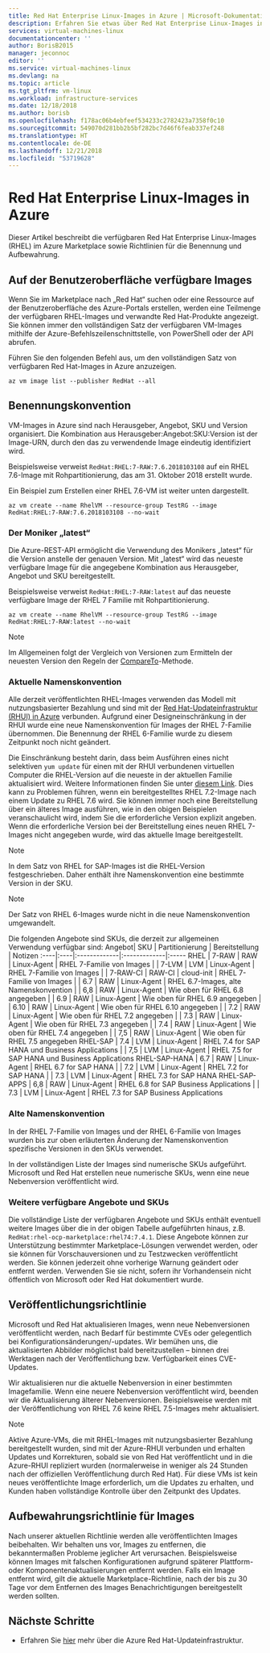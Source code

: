 ```yaml
---
title: Red Hat Enterprise Linux-Images in Azure | Microsoft-Dokumentation
description: Erfahren Sie etwas über Red Hat Enterprise Linux-Images in Microsoft Azure.
services: virtual-machines-linux
documentationcenter: ''
author: BorisB2015
manager: jeconnoc
editor: ''
ms.service: virtual-machines-linux
ms.devlang: na
ms.topic: article
ms.tgt_pltfrm: vm-linux
ms.workload: infrastructure-services
ms.date: 12/18/2018
ms.author: borisb
ms.openlocfilehash: f178ac06b4ebfeef534233c2782423a7358f0c10
ms.sourcegitcommit: 549070d281bb2b5bf282bc7d46f6feab337ef248
ms.translationtype: HT
ms.contentlocale: de-DE
ms.lasthandoff: 12/21/2018
ms.locfileid: "53719628"
---
```

# <a name="red-hat-enterprise-linux-images-in-azure"></a>Red Hat Enterprise Linux-Images in Azure
Dieser Artikel beschreibt die verfügbaren Red Hat Enterprise Linux-Images (RHEL) im Azure Marketplace sowie Richtlinien für die Benennung und Aufbewahrung.

## <a name="images-available-in-the-ui"></a>Auf der Benutzeroberfläche verfügbare Images
Wenn Sie im Marketplace nach „Red Hat“ suchen oder eine Ressource auf der Benutzeroberfläche des Azure-Portals erstellen, werden eine Teilmenge der verfügbaren RHEL-Images und verwandte Red Hat-Produkte angezeigt. Sie können immer den vollständigen Satz der verfügbaren VM-Images mithilfe der Azure-Befehlszeilenschnittstelle, von PowerShell oder der API abrufen.

Führen Sie den folgenden Befehl aus, um den vollständigen Satz von verfügbaren Red Hat-Images in Azure anzuzeigen.

```azurecli-interactive
az vm image list --publisher RedHat --all
```

## <a name="naming-convention"></a>Benennungskonvention
VM-Images in Azure sind nach Herausgeber, Angebot, SKU und Version organisiert. Die Kombination aus Herausgeber:Angebot:SKU:Version ist der Image-URN, durch den das zu verwendende Image eindeutig identifiziert wird.

Beispielsweise verweist `RedHat:RHEL:7-RAW:7.6.2018103108` auf ein RHEL 7.6-Image mit Rohpartitionierung, das am 31. Oktober 2018 erstellt wurde.

Ein Beispiel zum Erstellen einer RHEL 7.6-VM ist weiter unten dargestellt.
```azurecli-interactive
az vm create --name RhelVM --resource-group TestRG --image RedHat:RHEL:7-RAW:7.6.2018103108 --no-wait
```

### <a name="the-latest-moniker"></a>Der Moniker „latest“
Die Azure-REST-API ermöglicht die Verwendung des Monikers „latest“ für die Version anstelle der genauen Version. Mit „latest“ wird das neueste verfügbare Image für die angegebene Kombination aus Herausgeber, Angebot und SKU bereitgestellt.

Beispielsweise verweist `RedHat:RHEL:7-RAW:latest` auf das neueste verfügbare Image der RHEL 7 Familie mit Rohpartitionierung.

```azurecli-interactive
az vm create --name RhelVM --resource-group TestRG --image RedHat:RHEL:7-RAW:latest --no-wait
```

>[!NOTE]
> Im Allgemeinen folgt der Vergleich von Versionen zum Ermitteln der neuesten Version den Regeln der [CompareTo](https://msdn.microsoft.com/library/a5ts8tb6.aspx)-Methode.

### <a name="current-naming-convention"></a>Aktuelle Namenskonvention
Alle derzeit veröffentlichten RHEL-Images verwenden das Modell mit nutzungsbasierter Bezahlung und sind mit der [Red Hat-Updateinfrastruktur (RHUI) in Azure](https://aka.ms/rhui-update) verbunden. Aufgrund einer Designeinschränkung in der RHUI wurde eine neue Namenskonvention für Images der RHEL 7-Familie übernommen. Die Benennung der RHEL 6-Familie wurde zu diesem Zeitpunkt noch nicht geändert.

Die Einschränkung besteht darin, dass beim Ausführen eines nicht selektiven `yum update` für einen mit der RHUI verbundenen virtuellen Computer die RHEL-Version auf die neueste in der aktuellen Familie aktualisiert wird. Weitere Informationen finden Sie unter [diesem Link](https://aka.ms/rhui-udate). Dies kann zu Problemen führen, wenn ein bereitgestelltes RHEL 7.2-Image nach einem Update zu RHEL 7.6 wird. Sie können immer noch eine Bereitstellung über ein älteres Image ausführen, wie in den obigen Beispielen veranschaulicht wird, indem Sie die erforderliche Version explizit angeben. Wenn die erforderliche Version bei der Bereitstellung eines neuen RHEL 7-Images nicht angegeben wurde, wird das aktuelle Image bereitgestellt.

>[!NOTE]
> In dem Satz von RHEL for SAP-Images ist die RHEL-Version festgeschrieben. Daher enthält ihre Namenskonvention eine bestimmte Version in der SKU.

>[!NOTE]
> Der Satz von RHEL 6-Images wurde nicht in die neue Namenskonvention umgewandelt.

Die folgenden Angebote sind SKUs, die derzeit zur allgemeinen Verwendung verfügbar sind:
Angebot| SKU | Partitionierung | Bereitstellung | Notizen
:----|:----|:-------------|:-------------|:-----
RHEL | 7-RAW | RAW | Linux-Agent | RHEL 7-Familie von Images
| | 7-LVM | LVM | Linux-Agent | RHEL 7-Familie von Images
| | 7-RAW-CI | RAW-CI | cloud-init | RHEL 7-Familie von Images
| | 6.7 | RAW | Linux-Agent | RHEL 6.7-Images, alte Namenskonvention
| | 6,8 | RAW | Linux-Agent | Wie oben für RHEL 6.8 angegeben
| | 6.9 | RAW | Linux-Agent | Wie oben für RHEL 6.9 angegeben
| | 6.10 | RAW | Linux-Agent | Wie oben für RHEL 6.10 angegeben
| | 7.2 | RAW | Linux-Agent | Wie oben für RHEL 7.2 angegeben
| | 7.3 | RAW | Linux-Agent | Wie oben für RHEL 7.3 angegeben
| | 7.4 | RAW | Linux-Agent | Wie oben für RHEL 7.4 angegeben
| | 7,5 | RAW | Linux-Agent | Wie oben für RHEL 7.5 angegeben
RHEL-SAP | 7.4 | LVM | Linux-Agent | RHEL 7.4 for SAP HANA und Business Applications
| | 7,5 | LVM | Linux-Agent | RHEL 7.5 for SAP HANA und Business Applications
RHEL-SAP-HANA | 6.7 | RAW | Linux-Agent | RHEL 6.7 for SAP HANA
| | 7.2 | LVM | Linux-Agent | RHEL 7.2 for SAP HANA
| | 7.3 | LVM | Linux-Agent | RHEL 7.3 for SAP HANA
RHEL-SAP-APPS | 6,8 | RAW | Linux-Agent | RHEL 6.8 for SAP Business Applications
| | 7.3 | LVM | Linux-Agent | RHEL 7.3 for SAP Business Applications

### <a name="old-naming-convention"></a>Alte Namenskonvention
In der RHEL 7-Familie von Images und der RHEL 6-Familie von Images wurden bis zur oben erläuterten Änderung der Namenskonvention spezifische Versionen in den SKUs verwendet.

In der vollständigen Liste der Images sind numerische SKUs aufgeführt. Microsoft und Red Hat erstellen neue numerische SKUs, wenn eine neue Nebenversion veröffentlicht wird.

### <a name="other-available-offers-and-skus"></a>Weitere verfügbare Angebote und SKUs
Die vollständige Liste der verfügbaren Angebote und SKUs enthält eventuell weitere Images über die in der obigen Tabelle aufgeführten hinaus, z.B. `RedHat:rhel-ocp-marketplace:rhel74:7.4.1`. Diese Angebote können zur Unterstützung bestimmter Marketplace-Lösungen verwendet werden, oder sie können für Vorschauversionen und zu Testzwecken veröffentlicht werden. Sie können jederzeit ohne vorherige Warnung geändert oder entfernt werden. Verwenden Sie sie nicht, sofern ihr Vorhandensein nicht öffentlich von Microsoft oder Red Hat dokumentiert wurde.

## <a name="publishing-policy"></a>Veröffentlichungsrichtlinie
Microsoft und Red Hat aktualisieren Images, wenn neue Nebenversionen veröffentlicht werden, nach Bedarf für bestimmte CVEs oder gelegentlich bei Konfigurationsänderungen/-updates. Wir bemühen uns, die aktualisierten Abbilder möglichst bald bereitzustellen – binnen drei Werktagen nach der Veröffentlichung bzw. Verfügbarkeit eines CVE-Updates.

Wir aktualisieren nur die aktuelle Nebenversion in einer bestimmten Imagefamilie. Wenn eine neuere Nebenversion veröffentlicht wird, beenden wir die Aktualisierung älterer Nebenversionen. Beispielsweise werden mit der Veröffentlichung von RHEL 7.6 keine RHEL 7.5-Images mehr aktualisiert.

>[!NOTE]
> Aktive Azure-VMs, die mit RHEL-Images mit nutzungsbasierter Bezahlung bereitgestellt wurden, sind mit der Azure-RHUI verbunden und erhalten Updates und Korrekturen, sobald sie von Red Hat veröffentlicht und in die Azure-RHUI repliziert wurden (normalerweise in weniger als 24 Stunden nach der offiziellen Veröffentlichung durch Red Hat). Für diese VMs ist kein neues veröffentlichte Image erforderlich, um die Updates zu erhalten, und Kunden haben vollständige Kontrolle über den Zeitpunkt des Updates.

## <a name="image-retention-policy"></a>Aufbewahrungsrichtlinie für Images
Nach unserer aktuellen Richtlinie werden alle veröffentlichten Images beibehalten. Wir behalten uns vor, Images zu entfernen, die bekanntermaßen Probleme jeglicher Art verursachen. Beispielsweise können Images mit falschen Konfigurationen aufgrund späterer Plattform- oder Komponentenaktualisierungen entfernt werden. Falls ein Image entfernt wird, gilt die aktuelle Marketplace-Richtlinie, nach der bis zu 30 Tage vor dem Entfernen des Images Benachrichtigungen bereitgestellt werden sollten.

## <a name="next-steps"></a>Nächste Schritte
* Erfahren Sie [hier](https://aka.ms/rhui-update) mehr über die Azure Red Hat-Updateinfrastruktur.